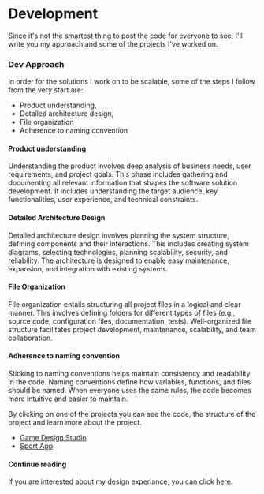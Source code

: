 # Development

Since it's not the smartest thing to post the code for everyone to see, I'll write you my approach and some of the projects I've worked on.

### Dev Approach

In order for the solutions I work on to be scalable, some of the steps I follow from the very start are:

- Product understanding,
- Detailed architecture design,
- File organization
- Adherence to naming convention

#### Product understanding
Understanding the product involves deep analysis of business needs, user requirements, and project goals. This phase includes gathering and documenting all relevant information that shapes the software solution development. It includes understanding the target audience, key functionalities, user experience, and technical constraints.

#### Detailed Architecture Design
Detailed architecture design involves planning the system structure, defining components and their interactions. This includes creating system diagrams, selecting technologies, planning scalability, security, and reliability. The architecture is designed to enable easy maintenance, expansion, and integration with existing systems.

#### File Organization
File organization entails structuring all project files in a logical and clear manner. This involves defining folders for different types of files (e.g., source code, configuration files, documentation, tests). Well-organized file structure facilitates project development, maintenance, scalability, and team collaboration.

#### Adherence to naming convention
Sticking to naming conventions helps maintain consistency and readability in the code. Naming conventions define how variables, functions, and files should be named. When everyone uses the same rules, the code becomes more intuitive and easier to maintain.

By clicking on one of the projects you can see the code, the structure of the project and learn more about the project.

- [Game Design Studio](./game-studio/)
- [Sport App](./sport-app/)

#### Continue reading
If you are interested about my design experiance, you can click [here](../design/).
